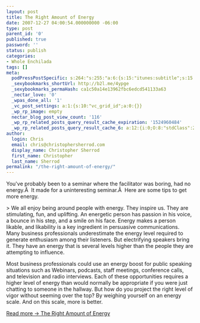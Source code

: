 ```yaml
---
layout: post
title: The Right Amount of Energy
date: 2007-12-27 04:00:54.000000000 -06:00
type: post
parent_id: '0'
published: true
password: ''
status: publish
categories:
- Whole Enchilada
tags: []
meta:
  podPressPostSpecific: s:264:"s:255:"a:6:{s:15:"itunes:subtitle";s:15:"##PostExcerpt##";s:14:"itunes:summary";s:15:"##PostExcerpt##";s:15:"itunes:keywords";s:17:"##WordPressCats##";s:13:"itunes:author";s:10:"##Global##";s:15:"itunes:explicit";s:7:"Default";s:12:"itunes:block";s:7:"Default";}";";
  _sexybookmarks_shortUrl: http://b2l.me/4ypge
  _sexybookmarks_permaHash: ca1c50a14e13962fbc6edcd541133a63
  _nectar_love: '0'
  _wpas_done_all: '1'
  _vc_post_settings: a:1:{s:10:"vc_grid_id";a:0:{}}
  _wp_rp_image: empty
  nectar_blog_post_view_count: '116'
  _wp_rp_related_posts_query_result_cache_expiration: '1524960484'
  _wp_rp_related_posts_query_result_cache_6: a:12:{i:0;O:8:"stdClass":2:{s:7:"post_id";s:3:"295";s:5:"score";s:16:"60.8663117971296";}i:1;O:8:"stdClass":2:{s:7:"post_id";s:3:"328";s:5:"score";s:17:"56.94943897884988";}i:2;O:8:"stdClass":2:{s:7:"post_id";s:3:"327";s:5:"score";s:18:"54.689890587642694";}i:3;O:8:"stdClass":2:{s:7:"post_id";s:4:"2078";s:5:"score";s:17:"51.84118274121791";}i:4;O:8:"stdClass":2:{s:7:"post_id";s:4:"4433";s:5:"score";s:17:"49.66341627484776";}i:5;O:8:"stdClass":2:{s:7:"post_id";s:3:"325";s:5:"score";s:17:"49.66341627484776";}i:6;O:8:"stdClass":2:{s:7:"post_id";s:4:"4500";s:5:"score";s:17:"26.90542405292569";}i:7;O:8:"stdClass":2:{s:7:"post_id";s:4:"2734";s:5:"score";s:18:"22.213492327278566";}i:8;O:8:"stdClass":2:{s:7:"post_id";s:3:"686";s:5:"score";s:18:"21.671443581693868";}i:9;O:8:"stdClass":2:{s:7:"post_id";s:3:"136";s:5:"score";s:17:"19.49367711532372";}i:10;O:8:"stdClass":2:{s:7:"post_id";s:4:"3575";s:5:"score";s:17:"17.18701801448363";}i:11;O:8:"stdClass":2:{s:7:"post_id";s:3:"356";s:5:"score";s:18:"17.105374025448707";}}
author:
  login: Chris
  email: chris@christophersherrod.com
  display_name: Christopher Sherrod
  first_name: Christopher
  last_name: Sherrod
permalink: "/the-right-amount-of-energy/"
---
```

<p>You've probably been to a seminar where the facilitator was boring, had no energy.Â  It made for a uninteresting seminar.Â  Here are some tips to get more energy.</p>
> We all enjoy being around people with energy. They inspire us. They are stimulating, fun, and uplifting. An energetic person has passion in his voice, a bounce in his step, and a smile on his face. Energy makes a person likable, and likability is a key ingredient in persuasive communications. Many business professionals underestimate the energy level required to generate enthusiasm among their listeners. But electrifying speakers bring it. They have an energy that is several levels higher than the people they are attempting to influence.</p>
<p>Most business professionals could use an energy boost for public speaking situations such as Webinars, podcasts, staff meetings, conference calls, and television and radio interviews. Each of these opportunities requires a higher level of energy than would normally be appropriate if you were just chatting to someone in the hallway. But how do you project the right level of vigor without seeming over the top? By weighing yourself on an energy scale. And on this scale, more is better.</p></blockquote>
<p><a href="http://www.businessweek.com/smallbiz/content/dec2007/sb20071221_339541.htm" rel="nofollow">Read more -&gt; The Right Amount of Energy</a></p>
